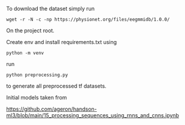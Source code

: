 To download the dataset simply run

```
wget -r -N -c -np https://physionet.org/files/eegmmidb/1.0.0/
```

On the project root.

Create env and install requirements.txt using

```
python -m venv 
```
run 
```
python preprocessing.py
```
to generate all preprocessed tf datasets.

Initial models taken from

https://github.com/ageron/handson-ml3/blob/main/15_processing_sequences_using_rnns_and_cnns.ipynb
